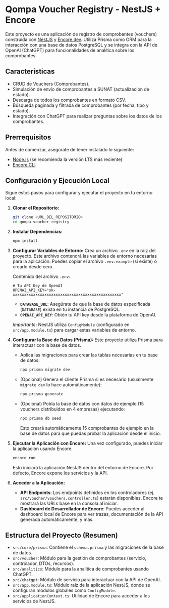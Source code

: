 # Qompa Voucher Registry - NestJS + Encore

Este proyecto es una aplicación de registro de comprobantes (vouchers) construida con [NestJS](https://docs.nestjs.com/) y [Encore.dev](https://encore.dev/docs/ts).
Utiliza Prisma como ORM para la interacción con una base de datos PostgreSQL y se integra con la API de OpenAI (ChatGPT) para funcionalidades de analítica sobre los comprobantes.

## Características

*   CRUD de Vouchers (Comprobantes).
*   Simulación de envío de comprobantes a SUNAT (actualización de estado).
*   Descarga de todos los comprobantes en formato CSV.
*   Búsqueda paginada y filtrada de comprobantes (por fecha, tipo y estado).
*   Integración con ChatGPT para realizar preguntas sobre los datos de los comprobantes.

## Prerrequisitos

Antes de comenzar, asegúrate de tener instalado lo siguiente:

*   [Node.js](https://nodejs.org/) (se recomienda la versión LTS más reciente)
*   [Encore CLI](https://encore.dev/docs/ts/install)

## Configuración y Ejecución Local

Sigue estos pasos para configurar y ejecutar el proyecto en tu entorno local:

1.  **Clonar el Repositorio:**
    ```bash
    git clone <URL_DEL_REPOSITORIO>
    cd qompa-voucher-registry
    ```

2.  **Instalar Dependencias:**
    ```bash
    npm install
    ```

3.  **Configurar Variables de Entorno:**
    Crea un archivo `.env` en la raíz del proyecto. Este archivo contendrá las variables de entorno necesarias para la aplicación. Puedes copiar el archivo `.env.example` (si existe) o crearlo desde cero.

    Contenido del archivo `.env`:
    ```env
    # Tu API Key de OpenAI
    OPENAI_API_KEY="sk-xxxxxxxxxxxxxxxxxxxxxxxxxxxxxxxxxxxxxxxxxxxxxxxx"
    ```
    *   **`DATABASE_URL`**: Asegúrate de que la base de datos especificada (`DATABASE`) exista en tu instancia de PostgreSQL.
    *   **`OPENAI_API_KEY`**: Obtén tu API key desde la plataforma de OpenAI.

    *Importante*: NestJS utiliza `ConfigModule` (configurado en `src/app.module.ts`) para cargar estas variables de entorno.

4.  **Configurar la Base de Datos (Prisma):**
    Este proyecto utiliza Prisma para interactuar con la base de datos.

    *   Aplica las migraciones para crear las tablas necesarias en tu base de datos:
        ```bash
        npx prisma migrate dev
        ```
    *   (Opcional) Genera el cliente Prisma si es necesario (usualmente `migrate dev` lo hace automáticamente):
        ```bash
        npx prisma generate
        ```
    *   (Opcional) Pobla la base de datos con datos de ejemplo (15 vouchers distribuidos en 4 empresas) ejecutando:
        ```bash
        npx prisma db seed
        ```
        Esto creará automáticamente 15 comprobantes de ejemplo en la base de datos para que puedas probar la aplicación desde el inicio.

5.  **Ejecutar la Aplicación con Encore:**
    Una vez configurado, puedes iniciar la aplicación usando Encore:
    ```bash
    encore run
    ```
    Esto iniciará la aplicación NestJS dentro del entorno de Encore. Por defecto, Encore expone los servicios y la API.

6.  **Acceder a la Aplicación:**
    *   **API Endpoints**: Los endpoints definidos en los controladores (ej. `src/voucher/vouchers.controller.ts`) estarán disponibles. Encore te mostrará las URLs base en la consola al iniciar.
    *   **Dashboard de Desarrollador de Encore**: Puedes acceder al dashboard local de Encore para ver trazas, documentación de la API generada automáticamente, y más.

## Estructura del Proyecto (Resumen)

*   `src/core/prisma`: Contiene el `schema.prisma` y las migraciones de la base de datos.
*   `src/voucher`: Módulo para la gestión de comprobantes (servicio, controlador, DTOs, recursos).
*   `src/analitics`: Módulo para la analítica de comprobantes usando ChatGPT.
*   `src/chatgpt`: Módulo de servicio para interactuar con la API de OpenAI.
*   `src/app.module.ts`: Módulo raíz de la aplicación NestJS, donde se configuran módulos globales como `ConfigModule`.
*   `src/applicationContext.ts`: Utilidad de Encore para acceder a los servicios de NestJS.

